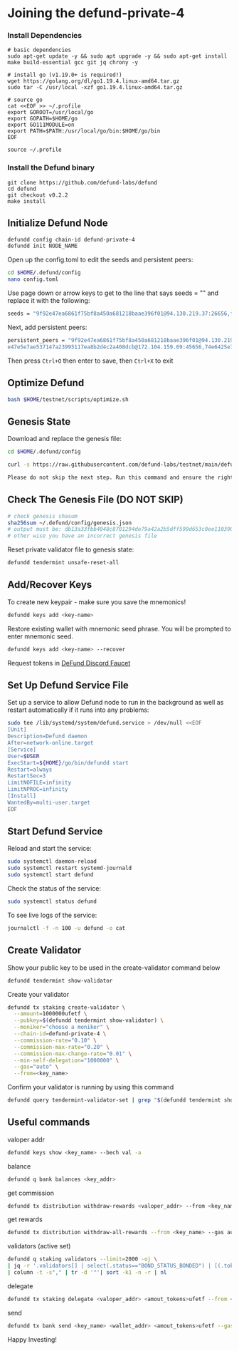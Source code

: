 # Joining the defund-private-4

### Install Dependencies

```
# basic dependencies
sudo apt-get update -y && sudo apt upgrade -y && sudo apt-get install make build-essential gcc git jq chrony -y

# install go (v1.19.0+ is required!)
wget https://golang.org/dl/go1.19.4.linux-amd64.tar.gz
sudo tar -C /usr/local -xzf go1.19.4.linux-amd64.tar.gz

# source go
cat <<EOF >> ~/.profile
export GOROOT=/usr/local/go
export GOPATH=$HOME/go
export GO111MODULE=on
export PATH=$PATH:/usr/local/go/bin:$HOME/go/bin
EOF

source ~/.profile
```

### Install the Defund binary

```
git clone https://github.com/defund-labs/defund
cd defund
git checkout v0.2.2
make install
```

## Initialize Defund Node

```bash
defundd config chain-id defund-private-4
defundd init NODE_NAME
```

Open up the config.toml to edit the seeds and persistent peers:

```bash
cd $HOME/.defund/config
nano config.toml
```

Use page down or arrow keys to get to the line that says seeds = "" and replace it with the following:

```bash
seeds = "9f92e47ea6861f75bf8a450a681218baae396f01@94.130.219.37:26656,f03f3a18bae28f2099648b1c8b1eadf3323cf741@162.55.211.136:26656,f8fa20444c3c56a2d3b4fdc57b3fd059f7ae3127@148.251.43.226:56656,70a1f41dea262730e7ab027bcf8bd2616160a9a9@142.132.202.86:17000,e47e5e7ae537147a23995117ea8b2d4c2a408dcb@172.104.159.69:45656,74e6425e7ec76e6eaef92643b6181c42d5b8a3b8@defund-testnet-seed.itrocket.net:443"
```

Next, add persistent peers:

```bash
persistent_peers = "9f92e47ea6861f75bf8a450a681218baae396f01@94.130.219.37:26656,f03f3a18bae28f2099648b1c8b1eadf3323cf741@162.55.211.136:26656,f8fa20444c3c56a2d3b4fdc57b3fd059f7ae3127@148.251.43.226:56656,70a1f41dea262730e7ab027bcf8bd2616160a9a9@142.132.202.86:17000,
e47e5e7ae537147a23995117ea8b2d4c2a408dcb@172.104.159.69:45656,74e6425e7ec76e6eaef92643b6181c42d5b8a3b8@defund-testnet-seed.itrocket.net:443,f114c02efc5aa7ee3ee6733d806a1fae2fbfb66b@5.9.147.22:25656"
```

Then press ```Ctrl+O``` then enter to save, then ```Ctrl+X``` to exit

## Optimize Defund

```bash
bash $HOME/testnet/scripts/optimize.sh
```

## Genesis State

Download and replace the genesis file:

```bash
cd $HOME/.defund/config

curl -s https://raw.githubusercontent.com/defund-labs/testnet/main/defund-private-4/genesis.json > ~/.defund/config/genesis.json

Please do not skip the next step. Run this command and ensure the right genesis is being used.
```

## Check The Genesis File (DO NOT SKIP)

```bash
# check genesis shasum
sha256sum ~/.defund/config/genesis.json
# output must be: db13a33fbb4048c8701294de79a42a2b5dff599d653c0ee110390783c833208b
# other wise you have an incorrect genesis file
```

Reset private validator file to genesis state:

```bash
defundd tendermint unsafe-reset-all
```

## Add/Recover Keys
To create new keypair - make sure you save the mnemonics!
```bash
defundd keys add <key-name> 
```
Restore existing wallet with mnemonic seed phrase. You will be prompted to enter mnemonic seed. 
```bash
defundd keys add <key-name> --recover
```
Request tokens in [DeFund Discord Faucet](https://discord.com/invite/QuXAdnd7Pc)

## Set Up Defund Service File

Set up a service to allow Defund node to run in the background as well as restart automatically if it runs into any problems:

```bash
sudo tee /lib/systemd/system/defund.service > /dev/null <<EOF
[Unit]
Description=Defund daemon
After=network-online.target
[Service]
User=$USER
ExecStart=${HOME}/go/bin/defundd start
Restart=always
RestartSec=3
LimitNOFILE=infinity
LimitNPROC=infinity
[Install]
WantedBy=multi-user.target
EOF
```


## Start Defund Service

Reload and start the service:

```bash
sudo systemctl daemon-reload
sudo systemctl restart systemd-journald
sudo systemctl start defund
```

Check the status of the service:

```bash
sudo systemctl status defund
```

To see live logs of the service:

```bash
journalctl -f -n 100 -u defund -o cat
```

## Create Validator

Show your public key to be used in the create-validator command below

```bash
defundd tendermint show-validator
```

Create your validator

```bash
defundd tx staking create-validator \
  --amount=1000000ufetf \
  --pubkey=$(defundd tendermint show-validator) \
  --moniker="choose a moniker" \
  --chain-id=defund-private-4 \
  --commission-rate="0.10" \
  --commission-max-rate="0.20" \
  --commission-max-change-rate="0.01" \
  --min-self-delegation="1000000" \
  --gas="auto" \
  --from=<key_name>
```

Confirm your validator is running by using this command

```bash
defundd query tendermint-validator-set | grep "$(defundd tendermint show-address)"
```

## Useful commands

valoper addr
```bash
defundd keys show <key_name> --bech val -a
```

balance
```bash
defundd q bank balances <key_addr>
```

get commission
```bash
defundd tx distribution withdraw-rewards <valoper_addr> --from <key_name> --commission --gas auto -y
```

get rewards
```bash
defundd tx distribution withdraw-all-rewards --from <key_name> --gas auto -y
```

validators (active set)
```bash
defundd q staking validators --limit=2000 -oj \
| jq -r '.validators[] | select(.status=="BOND_STATUS_BONDED") | [(.tokens|tonumber / pow(10;6)), .description.moniker] | @csv' \
| column -t -s"," | tr -d '"'| sort -k1 -n -r | nl
```

delegate
```bash
defundd tx staking delegate <valoper_addr> <amout_tokens>ufetf --from <key_name> --gas auto -y
```

send
```bash
defundd tx bank send <key_name> <wallet_addr> <amout_tokens>ufetf --gas auto -y
```


Happy Investing!
